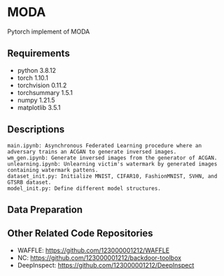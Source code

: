 # MODA
 Pytorch implement of MODA

## Requirements

- python 3.8.12
- torch 1.10.1
- torchvision 0.11.2
- torchsummary 1.5.1
- numpy 1.21.5
- matplotlib 3.5.1

## Descriptions

~~~
main.ipynb: Asynchronous Federated Learning procedure where an adversary trains an ACGAN to generate inversed images.
wm_gen.ipynb: Generate inversed images from the generator of ACGAN.
unlearning.ipynb: Unlearning victim's watermark by generated images containing watermark pattens.
dataset_init.py: Initialize MNIST, CIFAR10, FashionMNIST, SVHN, and GTSRB dataset.
model_init.py: Define different model structures.
~~~

## Data Preparation





## Other Related Code Repositories

- WAFFLE: https://github.com/123000001212/WAFFLE
- NC: https://github.com/123000001212/backdoor-toolbox
- DeepInspect: https://github.com/123000001212/DeepInspect


